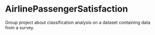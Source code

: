 # AirlinePassengerSatisfaction
Group project about classification analysis on a dataset containing data from a survey.
